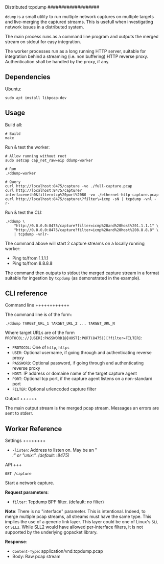 Distributed tcpdump
###################

``ddump`` is a small utility to run multiple network captures on multiple targets
and live-merging the captured streams. This is usefull when investigating network
issues in a distributed system.

The main process runs as a command line program and outputs the merged stream on
stdout for easy integration.

The worker processes run as a long running HTTP server, suitable for integration
behind a streaming (i.e. non buffering) HTTP reverse proxy. Authentication shall
be handled by the proxy, if any.

Dependencies
------------

Ubuntu:

```
sudo apt install libpcap-dev
```

Usage
-----

Build all:

```
# Build
make
```

Run & test the worker:

```
# Allow running without root
sudo setcap cap_net_raw=eip ddump-worker

# Run
./ddump-worker

# Query 
curl http://localhost:8475/capture -vo ./full-capture.pcap
curl http://localhost:8475/capture?interface=eth0&filter=tcp%20port%2080 -vo ./ethernet-http-capture.pcap
curl http://localhost:8475/capture\?filter\=icmp -sN | tcpdump -vnl -r-
```

Run & test the CLI:

```
./ddump \
    "http://0.0.0.0:8475/capture?filter=icmp%20and%20host%201.1.1.1" \
    "http://0.0.0.0:8475/capture?filter=icmp%20and%20host%208.8.8.8" \
    | tcpdump -vnlr-
```

The command above will start 2 capture streams on a locally running worker:

* Ping to/from 1.1.1.1
* Ping to/from 8.8.8.8

The command then outputs to stdout the merged capture stream in a format suitable
for ingestion by ``tcpdump`` (as demonstrated in the example).

CLI reference
-------------

Command line
++++++++++++

The command line is of the form:

```
./ddump TARGET_URL_1 TARGET_URL_2 ... TARGET_URL_N 
```

Where target URLs are of the form `PROTOCOL://[USER[:PASSWORD]@]HOST[:PORT(8475)][?filter=FILTER]`:

* ``PROTOCOL``: One of ``http``, ``https``
* ``USER``: Optional username, if going through and authenticating reverse proxy
* ``PASSWORD``: Optional password, if going through and authenticating reverse proxy
* ``HOST``: IP address or domaine name of the target capture agent
* ``PORT``: Optional tcp port, if the capture agent listens on a non-standard port
* ``FILTER``: Optional urlencoded capture filter

Output
++++++

The main output stream is the merged pcap stream. Messages an errors are sent to stderr.

Worker Reference
----------------

Settings
++++++++

* ``-listen``: Address to listen on. May be an "<address>:<port>" or "unix:<path>". (default: :8475)

API
+++

``GET /capture``

Start a network capture.

**Request parameters**:

* ``filter``: Tcpdump BPF filter. (default: no filter)

**Note**: There is no "interface" parameter. This is intentional. Indeed, to merge
multiple pcap streams, all streams must have the same type. This implies the use
of a generic link layer. This layer could be one of Linux's ``SLL`` or ``SLL2``.
While SLL2 would have allowed per-interface filters, it is not supported by the
underlying gopacket library.

**Response**:

* ``Content-Type``: application/vnd.tcpdump.pcap
* Body: Raw pcap stream
